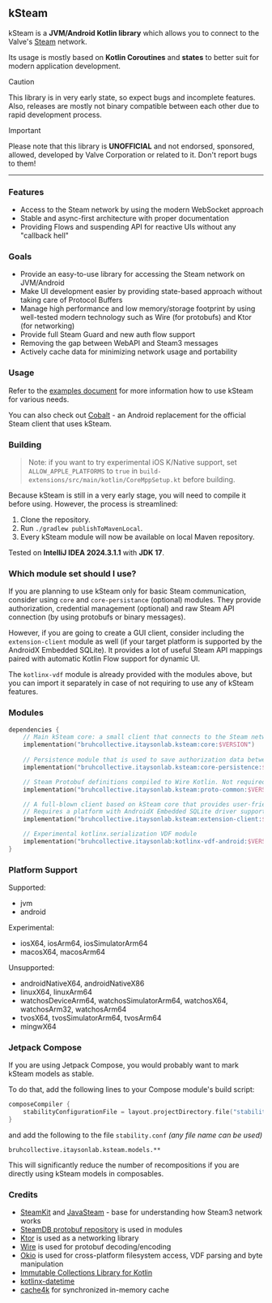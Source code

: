 kSteam
---

kSteam is a **JVM/Android Kotlin library** which allows you to connect to the Valve's [Steam](https://store.steampowered.com/) network.

Its usage is mostly based on **Kotlin Coroutines** and **states** to better suit for modern application development.

> [!CAUTION]
> This library is in very early state, so expect bugs and incomplete features. Also, releases are mostly not binary compatible between each other due to rapid development process.

> [!IMPORTANT]
> Please note that this library is **UNOFFICIAL** and not endorsed, sponsored, allowed, developed by Valve Corporation or related to it. Don't report bugs to them!
---

### Features
- Access to the Steam network by using the modern WebSocket approach
- Stable and async-first architecture with proper documentation
- Providing Flows and suspending API for reactive UIs without any "callback hell"

### Goals
- Provide an easy-to-use library for accessing the Steam network on JVM/Android
- Make UI development easier by providing state-based approach without taking care of Protocol Buffers
- Manage high performance and low memory/storage footprint by using well-tested modern technology such as Wire (for protobufs) and Ktor (for networking)
- Provide full Steam Guard and new auth flow support
- Removing the gap between WebAPI and Steam3 messages
- Actively cache data for minimizing network usage and portability

### Usage

Refer to the [examples document](README_Examples.md) for more information how to use kSteam for various needs.

You can also check out [Cobalt](https://github.com/iTaysonLab/Jetisteam/) - an Android replacement for the official Steam client that uses kSteam.

### Building

> Note: if you want to try experimental iOS K/Native support, set `ALLOW_APPLE_PLATFORMS` to `true` in `build-extensions/src/main/kotlin/CoreMppSetup.kt` before building.

Because kSteam is still in a very early stage, you will need to compile it before using. However, the process is streamlined:

1. Clone the repository.
2. Run `./gradlew publishToMavenLocal`. 
3. Every kSteam module will now be available on local Maven repository.

Tested on **IntelliJ IDEA 2024.3.1.1** with **JDK 17**.

### Which module set should I use?

If you are planning to use kSteam only for basic Steam communication, consider using `core` and `core-persistance` (optional) modules. They provide authorization, credential management (optional) and raw Steam API connection (by using protobufs or binary messages).

However, if you are going to create a GUI client, consider including the `extension-client` module as well (if your target platform is supported by the AndroidX Embedded SQLite). It provides a lot of useful Steam API mappings paired with automatic Kotlin Flow support for dynamic UI.

The `kotlinx-vdf` module is already provided with the modules above, but you can import it separately in case of not requiring to use any of kSteam features.

### Modules

```kotlin
dependencies {
    // Main kSteam core: a small client that connects to the Steam network. Also handles API and authorization requests.
    implementation("bruhcollective.itaysonlab.ksteam:core:$VERSION")
    
    // Persistence module that is used to save authorization data between sessions
    implementation("bruhcollective.itaysonlab.ksteam:core-persistence:$VERSION")

    // Steam Protobuf definitions compiled to Wire Kotlin. Not required to include if you include the core.
    implementation("bruhcollective.itaysonlab.ksteam:proto-common:$VERSION")

    // A full-blown client based on kSteam core that provides user-friendly access to Steam API with active caching.
    // Requires a platform with AndroidX Embedded SQLite driver support, which will be included as well.
    implementation("bruhcollective.itaysonlab.ksteam:extension-client:$VERSION")

    // Experimental kotlinx.serialization VDF module
    implementation("bruhcollective.itaysonlab:kotlinx-vdf-android:$VERSION")
}
```

### Platform Support

Supported:
- jvm
- android

Experimental:
- iosX64, iosArm64, iosSimulatorArm64
- macosX64, macosArm64

Unsupported:
- androidNativeX64, androidNativeX86
- linuxX64, linuxArm64
- watchosDeviceArm64, watchosSimulatorArm64, watchosX64, watchosArm32, watchosArm64
- tvosX64, tvosSimulatorArm64, tvosArm64
- mingwX64

### Jetpack Compose

If you are using Jetpack Compose, you would probably want to mark kSteam models as stable. 

To do that, add the following lines to your Compose module's build script:
```kotlin
composeCompiler {
    stabilityConfigurationFile = layout.projectDirectory.file("stability.conf")
}
```
and add the following to the file `stability.conf` _(any file name can be used)_
```text
bruhcollective.itaysonlab.ksteam.models.**
```

This will significantly reduce the number of recompositions if you are directly using kSteam models in composables.

### Credits
- [SteamKit](https://github.com/SteamRE/SteamKit/) and [JavaSteam](https://github.com/Longi94/JavaSteam/) - base for understanding how Steam3 network works
- [SteamDB protobuf repository](https://github.com/SteamDatabase/Protobufs/) is used in modules
- [Ktor](https://github.com/ktorio/ktor) is used as a networking library
- [Wire](https://github.com/square/wire) is used for protobuf decoding/encoding
- [Okio](https://github.com/square/okio) is used for cross-platform filesystem access, VDF parsing and byte manipulation
- [Immutable Collections Library for Kotlin](https://github.com/Kotlin/kotlinx.collections.immutable)
- [kotlinx-datetime](https://github.com/Kotlin/kotlinx-datetime)
- [cache4k](https://github.com/ReactiveCircus/cache4k) for synchronized in-memory cache